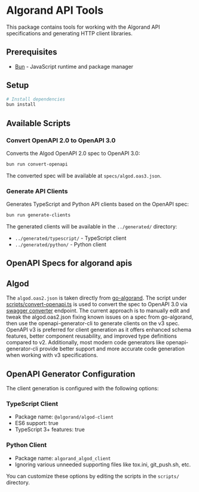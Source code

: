 # Algorand API Tools

This package contains tools for working with the Algorand API specifications and generating HTTP client libraries.

## Prerequisites

- [Bun](https://bun.sh/) - JavaScript runtime and package manager

## Setup

```bash
# Install dependencies
bun install
```

## Available Scripts

### Convert OpenAPI 2.0 to OpenAPI 3.0

Converts the Algod OpenAPI 2.0 spec to OpenAPI 3.0:

```bash
bun run convert-openapi
```

The converted spec will be available at `specs/algod.oas3.json`.

### Generate API Clients

Generates TypeScript and Python API clients based on the OpenAPI spec:

```bash
bun run generate-clients
```

The generated clients will be available in the `../generated/` directory:

- `../generated/typescript/` - TypeScript client
- `../generated/python/` - Python client

## OpenAPI Specs for algorand apis

## Algod

The `algod.oas2.json` is taken directly from [go-algorand](https://github.com/algorand/go-algorand/blob/master/daemon/algod/api/algod.oas2.json). The script under [scripts/convert-openapi.ts](scripts/convert-openapi.ts) is used to convert the spec to OpenAPI 3.0 via [swagger converter](https://converter.swagger.io/) endpoint. The current approach is to manually edit and tweak the algod.oas2.json fixing known issues on a spec from go-algorand, then use the openapi-generator-cli to generate clients on the v3 spec. OpenAPI v3 is preferred for client generation as it offers enhanced schema features, better component reusability, and improved type definitions compared to v2. Additionally, most modern code generators like openapi-generator-cli provide better support and more accurate code generation when working with v3 specifications.

## OpenAPI Generator Configuration

The client generation is configured with the following options:

### TypeScript Client

- Package name: `@algorand/algod-client`
- ES6 support: true
- TypeScript 3+ features: true

### Python Client

- Package name: `algorand_algod_client`
- Ignoring various unneeded supporting files like tox.ini, git_push.sh, etc.

You can customize these options by editing the scripts in the `scripts/` directory.
